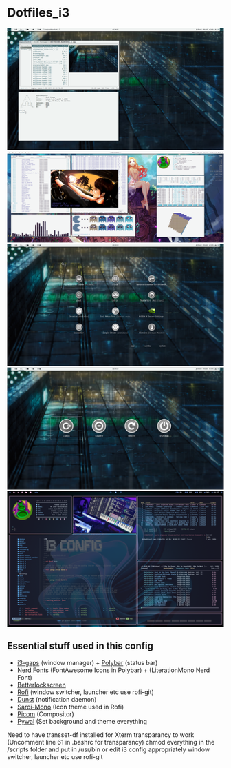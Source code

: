 # Dotfiles_i3

![screenshot](https://raw.githubusercontent.com/Algorithm79/Dotfiles_i3/master/screenshot.png)
![screenshot](https://raw.githubusercontent.com/Algorithm79/Dotfiles_i3/master/screenshot1.png)
![screenshot](https://raw.githubusercontent.com/Algorithm79/Dotfiles_i3/master/screenshot2.png)
![screenshot](https://raw.githubusercontent.com/Algorithm79/Dotfiles_i3/master/screenshot3.png)
![screenshot](https://raw.githubusercontent.com/Algorithm79/Dotfiles_i3/master/screenshot4.png)
## Essential stuff used in this config

- [i3-gaps](https://github.com/Airblader/i3) (window manager) + [Polybar](https://github.com/polybar/polybar) (status bar)
- [Nerd Fonts](https://github.com/ryanoasis/ner-fonts) (FontAwesome Icons in Polybar) + (LiterationMono Nerd Font) 
- [Betterlockscreen](https://github.com/pavanjadhaw/betterlockscreen)
- [Rofi](https://github.com/davatorium/rofi) (window switcher, launcher etc use rofi-git)
- [Dunst](https://github.com/dunst-project/dunst) (notification daemon)
- [Sardi-Mono](https://github.com/erikdubois/Sardi-Mono-Colora-Variations) (Icon theme used in Rofi)
- [Picom](https://github.com/yshui/picom) (Compositor) 
- [Pywal](https://github.com/dylanaraps/pywal) (Set background and theme everything

Need to have transset-df installed for Xterm transparancy to work (Uncomment line 61 in .bashrc for transparancy)
chmod everything in the /scripts folder and put in /usr/bin or edit i3 config appropriately
window switcher, launcher etc use rofi-git

